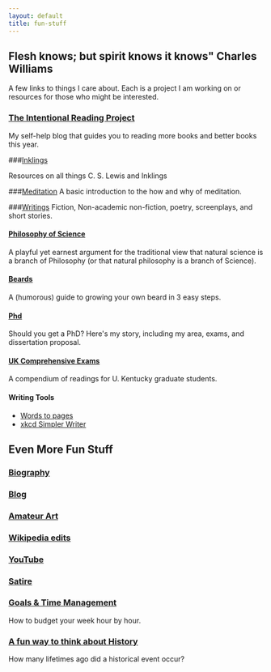 ```yaml
---
layout: default
title: fun-stuff
---
```


## Flesh knows; but spirit knows it knows" Charles Williams ##


A few links to things I care about. Each is a project I am working on or resources for those who might be interested.

### [The Intentional Reading Project](http://www.readingintentionally.com)

My self-help blog that guides you to reading more books and better books this year. 


###[Inklings](http://circularreason.github.io/inklings)

Resources on all things C. S. Lewis and Inklings
 
###[Meditation](http://circularreason.github.io/meditation)
A basic introduction to the how and why of meditation. 
 
###[Writings](http://circularreason.github.io/writings)
Fiction, Non-academic non-fiction, poetry, screenplays, and short stories. 
  
#### [Philosophy of Science](http://www.philosophyisscience.com)
A playful yet earnest argument for the traditional view that natural science is a branch of Philosophy (or that natural philosophy is a branch of Science). 

 
#### [Beards](http://circularreason.github.io/beard)
A (humorous) guide to growing your own beard in 3 easy steps. 

#### [Phd](http://circularreason.github.io/phd)
Should you get a PhD? Here's my story, including my area, exams, and dissertation proposal.  
 
 
#### [UK Comprehensive Exams](http://circularreason.github.io/comps)
A compendium of readings for U. Kentucky graduate students. 
 
#### Writing Tools
* [Words to pages](http://wordstopages.com/)
* [xkcd Simpler Writer](https://xkcd.com/simplewriter/)
 
 
## Even More Fun Stuff
 
### [Biography](http://circularreason.github.io/bio) ###

### [Blog](http://circularreason.github.io./blog) ###


### [Amateur Art](http://circularreason.github.io/art)

### [Wikipedia edits](http://https://en.wikipedia.org/wiki/User:CircularReason)

### [YouTube](https://www.youtube.com/channel/UCDxfeT2v6-kFM12T7zD-K9Q)

### [Satire](http://circularreason.github.io/writings)

### [Goals & Time Management](http://keithbuhler.com/goals/)

How to budget your week hour by hour. 
 
### [A fun way to think about History](https://docs.google.com/spreadsheets/d/1ZitnTtYNZLmUsKcQ0vu_cdzm_Plj5nupiyDrJEn4VV0/edit#gid=0)

How many lifetimes ago did a historical event occur?
